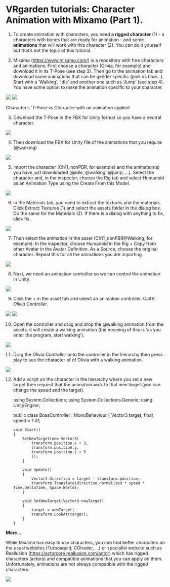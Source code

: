 # VRgarden tutorials: Character Animation with Mixamo (Part 1).

1. To create animation with characters, you need <b>a rigged character</b> (1) - a characters with bones that are ready for animation - and some <b>animations</b> that will work with this character (2). You can do it yourself but that’s not the topic of this tutorial.

2. Mixamo (https://www.mixamo.com/) is a repository with free characters and animations. First choose a character (Olivia, for example) and download it in its T-Pose (see step 3). Then go to the animation tab and download some animations that can be gender specific (pink vs blue...). Start with a ‘Walking’, ‘Idle’ and another one such as ‘Jump’ (see step 4). You have some option to make the animation specific to your character.</p>

<p align="left"><img src="images/Mixamo01.jpg"/>
<img src="images/Mixamo02.jpg"/></p>

Character’s ‘T-Pose vs Character with an animation applied

3. Download the T-Pose in the FBX for Unity format so you have a neutral character.<span class="Apple-converted-space"> </span></p>

<p align="left"><img src="images/Mixamo03.jpg"/></p>

4. Then download the FBX for Unity file of the animations that you require (@walking)</p>

<p align="left"><img src="images/Mixamo04.jpg"/></p>

5. Import the character (Ch11_nonPBR, for example) and the animation(s) you have just downloaded (@idle, @walking, @jump, …). Select the character and, in the inspector, choose the Rig tab and select Humanoid as an Animation Type using the Create From this Model.</p>

<p align="left"><img src="images/Mixamo05.jpg"/></p>

6. In the Materials tab, you need to extract the textures and the materials. Click Extract Textures (1) and select the assets folder in the dialog box. Do the same for the Materials (2). If there is a dialog with anything to fix, click fix.<span class="Apple-converted-space"> </span></p>

<p align="left"><img src="images/Mixamo06.jpg"/></p>

7. Then select the animation in the asset (Ch11_nonPBR@Walking, for example). In the inspector, choose Humanoid in the Rig + Copy from other Avatar in the Avatar Definition. As a Source, choose the original character. Repeat this for all the animations you are importing.

<p align="left"><img src="images/Mixamo07.jpg"/></p>

8. Next, we need an animation controller so we can control the animation in Unity.<span class="Apple-converted-space"> </span></p>

<p align="left"><img src="images/Mixamo08.jpg"/></p>


9. Click the + in the asset tab and select an animation controller. Call it <i>Olivia Controller</i>.

<p align="left"><img src="images/Mixamo09.jpg"/>
<img src="images/Mixamo09B.jpg"/></p>

10. Open the controller and drag and drop the @walking animation from the assets. it will create a walking animation (the meaning of this is ‘as you enter the program, start walking’).

<p align="left"><img src="images/Mixamo10.jpg"/></p>

11. Drag the <i>Olivia Controller</i> onto the controller in the hierarchy then press play to see the character of of Olivia with a walking animation.

<p align="left"><img src="images/Mixamo11.jpg"/></p>

12. Add a script on the character in the hierarchy where you set a new target then request that the animation walk to that new target (you can change the speed and the target).

	using System.Collections;
	using System.Collections.Generic;
	using UnityEngine;

	public class BossController : MonoBehaviour
	{
		Vector3 target;
		float speed = 1.0f;

		void Start()
		{
			SetNewTarget(new Vector3(
				transform.position.x + 3,
				transform.position.y,
				transform.position.z + 3
				));
			}

			void Update()
			{
				Vector3 direction = target - transform.position;
				transform.Translate(direction.normalized * speed * Time.deltaTime, Space.World);
			}
	
			void SetNewTarget(Vector3 newTarget)
			{
				target = newTarget;
				transform.LookAt(target);
			}
		}


<b>More...</b></p>
While Mixamo has easy to use characters, you can find better characters on the usual websites (Turbosquid, CGtrader, …) or specialist website such as Reallusion (<a href="https://actorcore.reallusion.com/actor"><span class="s1">https://actorcore.reallusion.com/actor</span></a>) which has rigged characters (actors) and compatible animations that you can apply on them. Unfortunately, animations are not always compatible with the rigged characters.</p>

<p align="left"><img src="images/Mixamo12.jpg"/></p>
